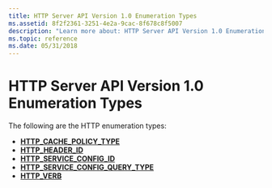 ```yaml
---
title: HTTP Server API Version 1.0 Enumeration Types
ms.assetid: 8f2f2361-3251-4e2a-9cac-8f678c8f5007
description: "Learn more about: HTTP Server API Version 1.0 Enumeration Types"
ms.topic: reference
ms.date: 05/31/2018
---
```


# HTTP Server API Version 1.0 Enumeration Types

The following are the HTTP enumeration types:

-   [**HTTP\_CACHE\_POLICY\_TYPE**](/windows/desktop/api/Http/ne-http-http_cache_policy_type)
-   [**HTTP\_HEADER\_ID**](/windows/desktop/api/Http/ne-http-http_header_id)
-   [**HTTP\_SERVICE\_CONFIG\_ID**](/windows/desktop/api/Http/ne-http-http_service_config_id)
-   [**HTTP\_SERVICE\_CONFIG\_QUERY\_TYPE**](/windows/desktop/api/Http/ne-http-http_service_config_query_type)
-   [**HTTP\_VERB**](/windows/desktop/api/Http/ne-http-http_verb)

 

 




